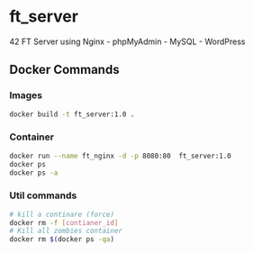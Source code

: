 # ft_server
42 FT Server using Nginx - phpMyAdmin - MySQL - WordPress


## Docker Commands

### Images
```bash
docker build -t ft_server:1.0 .
```
### Container
```bash
docker run --name ft_nginx -d -p 8080:80  ft_server:1.0
docker ps
docker ps -a
```

### Util commands
```bash
# kill a continare (force)
docker rm -f [contianer_id]
# Kill all zombies container
docker rm $(docker ps -qa)
```
